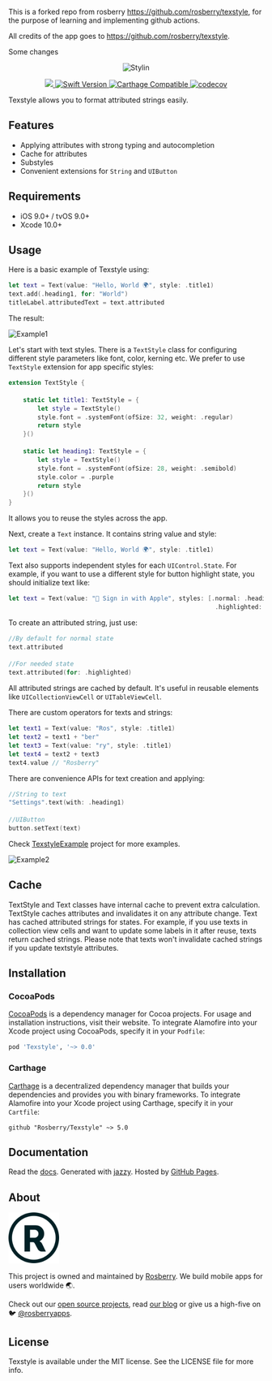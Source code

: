 This is a forked repo from rosberry https://github.com/rosberry/texstyle, for the purpose of learning and implementing github actions. 

All credits of the app goes to https://github.com/rosberry/texstyle.

Some changes

<p align="center">
    <img src="https://raw.githubusercontent.com/rosberry/texstyle/master/.github/texstyle_logo.png" width="528" max-width="90%" alt="Stylin" />
</p>

<p align="center">
    <a href="https://github.com/rosberry/texstyle/actions">
      <img src="https://github.com/rosberry/texstyle/workflows/Build/badge.svg" />
    </a>
    <a href="https://swift.org/">
        <img src="https://img.shields.io/badge/swift-5.0-orange.svg" alt="Swift Version" />
    </a>
    <a href="https://github.com/Carthage/Carthage">
        <img src="https://img.shields.io/badge/Carthage-compatible-green.svg" alt="Carthage Compatible" />
    </a>
    <a href="https://codecov.io/gh/rosberry/texstyle">
        <img src="https://codecov.io/gh/rosberry/texstyle/branch/master/graph/badge.svg" alt="codecov" />
    </a>
</p>

Texstyle allows you to format attributed strings easily.

## Features

- Applying attributes with strong typing and autocompletion
- Cache for attributes
- Substyles
- Convenient extensions for `String` and `UIButton`

## Requirements

- iOS 9.0+ / tvOS 9.0+
- Xcode 10.0+

## Usage

Here is a basic example of Texstyle using:

```swift
let text = Text(value: "Hello, World 🌍", style: .title1)
text.add(.heading1, for: "World")
titleLabel.attributedText = text.attributed
```

The result:

![Example1](https://raw.githubusercontent.com/rosberry/texstyle/master/.github/example1.png)

Let's start with text styles. There is a `TextStyle` class for configuring different style parameters like font, color, kerning etc. We prefer to use `TextStyle` extension for app specific styles:

```swift
extension TextStyle {

    static let title1: TextStyle = {
        let style = TextStyle()
        style.font = .systemFont(ofSize: 32, weight: .regular)
        return style
    }()
        
    static let heading1: TextStyle = {
        let style = TextStyle()
        style.font = .systemFont(ofSize: 28, weight: .semibold)
        style.color = .purple
        return style
    }()
}
```

It allows you to reuse the styles across the app.

Next, create a `Text` instance. It contains string value and style:

```swift
let text = Text(value: "Hello, World 🌍", style: .title1)
```

Text also supports independent styles for each `UIControl.State`. For example, if you want to use a different style for button highlight state, you should initialize text like:

```swift
let text = Text(value: " Sign in with Apple", styles: [.normal: .heading1,
                                                         .highlighted: .heading2])
```

To create an attributed string, just use:

```swift
//By default for normal state
text.attributed

//For needed state
text.attributed(for: .highlighted)
```

All attributed strings are cached by default. It's useful in reusable elements like `UICollectionViewCell` or `UITableViewCell`.

There are custom operators for texts and strings:

```swift
let text1 = Text(value: "Ros", style: .title1)
let text2 = text1 + "ber"
let text3 = Text(value: "ry", style: .title1)
let text4 = text2 + text3
text4.value // "Rosberry"
```

There are convenience APIs for text creation and applying:

```swift
//String to text
"Settings".text(with: .heading1)

//UIButton
button.setText(text)
```

Check [TexstyleExample](xcode://clone?repo=https%3A%2F%2Fgithub.com%2Frosberry%2Ftexstyle) project for more examples.

![Example2](https://raw.githubusercontent.com/rosberry/texstyle/master/.github/example2.png)

## Cache

TextStyle and Text classes have internal cache to prevent extra calculation. TextStyle caches attributes and invalidates it on any attribute change. Text has cached attributed strings for states. For example, if you use texts in collection view cells and want to update some labels in it after reuse, texts return cached strings. Please note that texts won't invalidate cached strings if you update textstyle attributes.

## Installation

### CocoaPods

[CocoaPods](https://cocoapods.org) is a dependency manager for Cocoa projects. For usage and installation instructions, visit their website. To integrate Alamofire into your Xcode project using CocoaPods, specify it in your `Podfile`:

```ruby
pod 'Texstyle', '~> 0.0'
```

### Carthage

[Carthage](https://github.com/Carthage/Carthage) is a decentralized dependency manager that builds your dependencies and provides you with binary frameworks. To integrate Alamofire into your Xcode project using Carthage, specify it in your `Cartfile`:

```ogdl
github "Rosberry/Texstyle" ~> 5.0
```

## Documentation

Read the [docs](https://rosberry.github.io/texstyle). Generated with [jazzy](https://github.com/realm/jazzy). Hosted by [GitHub Pages](https://pages.github.com).

## About

<img src="https://github.com/rosberry/Foundation/blob/master/Assets/full_logo.png?raw=true" height="100" />

This project is owned and maintained by [Rosberry](http://rosberry.com). We build mobile apps for users worldwide 🌏.

Check out our [open source projects](https://github.com/rosberry), read [our blog](https://medium.com/@Rosberry) or give us a high-five on 🐦 [@rosberryapps](http://twitter.com/RosberryApps).

## License

Texstyle is available under the MIT license. See the LICENSE file for more info.
